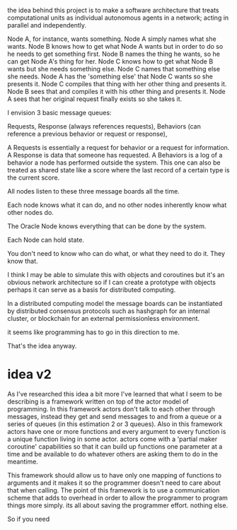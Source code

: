 the idea behind this project is to make a software architecture that treats computational units as individual autonomous agents in a network; acting in parallel and independently.

Node A, for instance, wants something.
Node A simply names what she wants.
Node B knows how to get what Node A wants but in order to do so he needs to get something first.
Node B names the thing he wants, so he can get Node A's thing for her.
Node C knows how to get what Node B wants but she needs something else.
Node C names that something else she needs.
Node A has the 'something else' that Node C wants so she presents it.
Node C compiles that thing with her other thing and presents it.
Node B sees that and compiles it with his other thing and presents it.
Node A sees that her original request finally exists so she takes it.

I envision 3 basic message queues:

Requests,
Response (always references requests),
Behaviors (can reference a previous behavior or request or response),

A Requests is essentially a request for behavior or a request for information.
A Response is data that someone has requested.
A Behaviors is a log of a behavior a node has performed outside the system. This one can also be treated as shared state like a score where the last record of a certain type is the current score.

All nodes listen to these three message boards all the time.

Each node knows what it can do, and no other nodes inherently know what other nodes do.

The Oracle Node knows everything that can be done by the system.

Each Node can hold state.

You don't need to know who can do what, or what they need to do it. They know that.

I think I may be able to simulate this with objects and coroutines but it's an obvious network architecture so if I can create a prototype with objects perhaps it can serve as a basis for distributed computing.

In a distributed computing model the message boards can be instantiated by distributed consensus protocols such as hashgraph for an internal cluster, or blockchain for an external permissionless environment.

it seems like programming has to go in this direction to me.

That's the idea anyway.


# idea v2

As I've researched this idea a bit more I've learned that what I seem to be describing is a framework written on top of the actor model of programming. In this framework actors don't talk to each other through messages, instead they get and send messages to and from a queue or a series of queues (in this estimation 2 or 3 queues). Also in this framework actors have one or more functions and every argument to every function is a unique function living in some actor. actors come with a 'partial maker coroutine' capabilities so that it can build up functions one parameter at a time and be available to do whatever others are asking them to do in the meantime.

This framework should allow us to have only one mapping of functions to arguments and it makes it so the programmer doesn't need to care about that when calling. The point of this framework is to use a communication scheme that adds to overhead in order to allow the programmer to program things more simply. its all about saving the programmer effort. nothing else.

So if you need 
